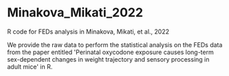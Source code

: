 # Minakova_Mikati_2022
R code for FEDs analysis in Minakova, Mikati, et al., 2022

We provide the raw data to perform the statistical analysis on the FEDs data from the paper entitled 'Perinatal oxycodone exposure causes long-term sex-dependent changes in weight trajectory and sensory processing in adult mice' in R. 


